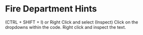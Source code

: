# Fire Department Hints


[//]: # (Example of the tabs.)

<tabs>
<tab title="Hint 1">(CTRL + SHIFT + I) or Right Click and select (Inspect)</tab>
<tab title="Hint 2">Click on the dropdowns within the code.</tab>
<tab title="Hint 3">Right click and inspect the text.</tab>
</tabs>
